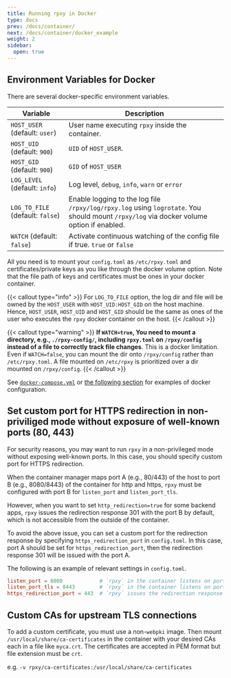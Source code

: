 ```yaml
---
title: Running rpxy in Docker
type: docs
prev: /docs/container/
next: /docs/container/docker_example
weight: 2
sidebar:
  open: true
---
```


## Environment Variables for Docker

There are several docker-specific environment variables.

| Variable | Description |
| --- | --- |
|`HOST_USER` (default: `user`)| User name executing `rpxy` inside the container.|
|`HOST_UID` (default: `900`)| `UID` of `HOST_USER`.|
|`HOST_GID` (default: `900`)| `GID` of `HOST_USER`|
|`LOG_LEVEL` (default: `info`) | Log level, `debug`, `info`, `warn` or `error` |
|`LOG_TO_FILE` (default: `false`) | Enable logging to the log file `/rpxy/log/rpxy.log` using `logrotate`. You should mount `/rpxy/log` via docker volume option if enabled.|
|`WATCH` (default: `false`) | Activate continuous watching of the config file if true. `true` or `false`|

All you need is to mount your `config.toml` as `/etc/rpxy.toml` and certificates/private keys as you like through the docker volume option. Note that the file path of keys and certificates must be ones in your docker container.

{{< callout type="info" >}}
For `LOG_TO_FILE` option, the log dir and file will be owned by the `HOST_USER` with `HOST_UID:HOST_GID` on the host machine. Hence, `HOST_USER`, `HOST_UID` and `HOST_GID` should be the same as ones of the user who executes the `rpxy` docker container on the host.
{{< /callout >}}

{{< callout type="warning" >}}
 **If `WATCH=true`, You need to mount a directory, e.g., `./rpxy-config/`, including `rpxy.toml` on `/rpxy/config` instead of a file to correctly track file changes**. This is a docker limitation. Even if `WATCH=false`, you can mount the dir onto `/rpxy/config` rather than `/etc/rpxy.toml`. A file mounted on `/etc/rpxy` is prioritized over a dir mounted on `/rpxy/config`.
{{< /callout >}}

See [`docker-compose.yml`](https://github.com/junkurihara/rust-rpxy/blob/develop/docker/docker-compose.yml) or [the following section](/docs/container/docker_example) for examples of docker configuration.

## Set custom port for HTTPS redirection in non-priviliged mode without exposure of well-known ports (80, 443)

For security reasons, you may want to run `rpxy` in a non-privileged mode without exposing well-known ports. In this case, you should specify custom port for HTTPS redirection.

When the container manager maps port A (e.g., 80/443) of the host to port B (e.g., 8080/8443) of the container for http and https, `rpxy` must be configured with port B for `listen_port` and `listen_port_tls`.

However, when you want to set `http_redirection=true` for some backend apps, `rpxy` issues the redirection response 301 with the port B by default, which is not accessible from the outside of the container.

To avoid the above issue, you can set a custom port for the redirection response by specifying `https_redirection_port` in `config.toml`. In this case, port A should be set for `https_redirection_port`, then the redirection response 301 will be issued with the port A.

The following is an example of relevant settings in `config.toml`.

```toml
listen_port = 8080            # `rpxy` in the container listens on port 8080
listen_port_tls = 8443        # `rpxy` in the container listens on port 8443 for TLS
https_redirection_port = 443  # `rpxy` issues the redirection response 301 with port 443
```

## Custom CAs for upstream TLS connections

To add a custom certificate, you must use a non-`webpki` image. Then mount `/usr/local/share/ca-certificates` in the container with your desired CAs each in a file like `myca.crt`. The certificates are accepted in PEM format but file extension must be `crt`.

e.g. `-v rpxy/ca-certificates:/usr/local/share/ca-certificates`
